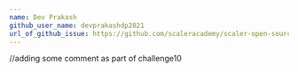```yaml
---
name: Dev Prakash
github_user_name: devprakashdp2021
url_of_github_issue: https://github.com/scaleracademy/scaler-open-source-september-challenge/issues/300
---
```


//adding some comment as part of challenge10